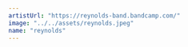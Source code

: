 ```yaml
---
artistUrl: "https://reynolds-band.bandcamp.com/"
image: "../../assets/reynolds.jpeg"
name: "reynolds"
---
```

